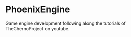 # PhoenixEngine
Game engine development following along the tutorials of TheChernoProject
on youtube.
